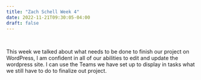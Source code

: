 ```yaml
---
title: "Zach Schell Week 4"
date: 2022-11-21T09:30:05-04:00
draft: false
---
```

<html>
<head>
</head>
<p>
</br>
 <p>This week we talked about what needs to be done to finish our project on WordPress, I am confident in all of our abilities to edit and update the wordpress site. I can use the Teams we have set up to display in tasks what we still have to do to finalize out project.</p>
</p>
</html>

